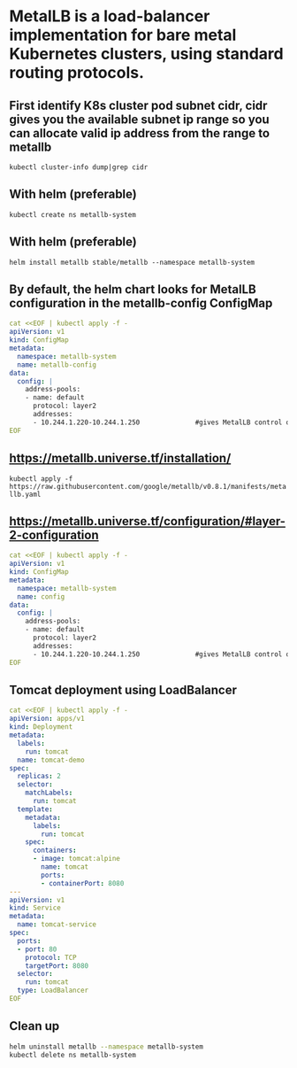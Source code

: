 # MetalLB is a load-balancer implementation for bare metal Kubernetes clusters, using standard routing protocols.

## First identify K8s cluster pod subnet cidr, cidr gives you the available subnet ip range so you can allocate valid ip address from the range to metallb
```kubectl cluster-info dump|grep cidr```
## With helm (preferable)
```kubectl create ns metallb-system```
## With helm (preferable)
```helm install metallb stable/metallb --namespace metallb-system```
## By default, the helm chart looks for MetalLB configuration in the metallb-config ConfigMap
```yaml
cat <<EOF | kubectl apply -f -
apiVersion: v1
kind: ConfigMap
metadata:
  namespace: metallb-system
  name: metallb-config
data:
  config: |
    address-pools:
    - name: default
      protocol: layer2
      addresses:
      - 10.244.1.220-10.244.1.250              #gives MetalLB control over cluster IP range
EOF
```
## https://metallb.universe.tf/installation/
```kubectl apply -f https://raw.githubusercontent.com/google/metallb/v0.8.1/manifests/metallb.yaml```

## https://metallb.universe.tf/configuration/#layer-2-configuration
```yaml
cat <<EOF | kubectl apply -f -
apiVersion: v1
kind: ConfigMap
metadata:
  namespace: metallb-system
  name: config
data:
  config: |
    address-pools:
    - name: default
      protocol: layer2
      addresses:
      - 10.244.1.220-10.244.1.250              #gives MetalLB control over cluster IP range
EOF
```
## Tomcat deployment using LoadBalancer
```yaml
cat <<EOF | kubectl apply -f -
apiVersion: apps/v1
kind: Deployment
metadata:
  labels:
    run: tomcat
  name: tomcat-demo
spec:
  replicas: 2
  selector:
    matchLabels:
      run: tomcat
  template:
    metadata:
      labels:
        run: tomcat
    spec:
      containers:
      - image: tomcat:alpine
        name: tomcat
        ports:
        - containerPort: 8080
---
apiVersion: v1
kind: Service
metadata:
  name: tomcat-service
spec:
  ports:
  - port: 80
    protocol: TCP
    targetPort: 8080
  selector:
    run: tomcat
  type: LoadBalancer
EOF
```

## Clean up
```bash
helm uninstall metallb --namespace metallb-system
kubectl delete ns metallb-system
```
